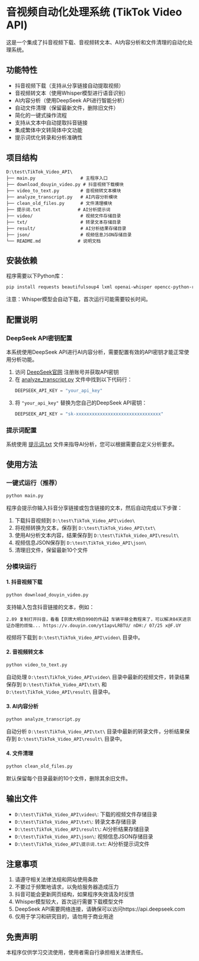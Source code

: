 # 音视频自动化处理系统 (TikTok Video API)

这是一个集成了抖音视频下载、音视频转文本、AI内容分析和文件清理的自动化处理系统。

## 功能特性

- 抖音视频下载（支持从分享链接自动提取视频）
- 音视频转文本（使用Whisper模型进行语音识别）
- AI内容分析（使用DeepSeek API进行智能分析）
- 自动文件清理（保留最新文件，删除旧文件）
- 简化的一键式操作流程
- 支持从文本中自动提取抖音链接
- 集成繁体中文转简体中文功能
- 提示词优化转录和分析准确性

## 项目结构

```
D:\test\TikTok_Video_API\
├── main.py                 # 主程序入口
├── download_douyin_video.py # 抖音视频下载模块
├── video_to_text.py        # 音视频转文本模块
├── analyze_transcript.py   # AI内容分析模块
├── clean_old_files.py      # 文件清理模块
├── 提示词.txt              # AI分析提示词
├── video/                  # 视频文件存储目录
├── txt/                    # 转录文本存储目录
├── result/                 # AI分析结果存储目录
├── json/                   # 视频信息JSON存储目录
└── README.md              # 说明文档
```

## 安装依赖

程序需要以下Python库：

```bash
pip install requests beautifulsoup4 lxml openai-whisper opencc-python-reimplemented
```

注意：Whisper模型会自动下载，首次运行可能需要较长时间。

## 配置说明

### DeepSeek API密钥配置

本系统使用DeepSeek API进行AI内容分析，需要配置有效的API密钥才能正常使用分析功能。

1. 访问 [DeepSeek官网](https://www.deepseek.com/) 注册账号并获取API密钥
2. 在 [analyze_transcript.py](file:///d%3A/test/TikTok_Video_API/analyze_transcript.py) 文件中找到以下代码行：
   ```python
   DEEPSEEK_API_KEY = "your_api_key"
   ```
3. 将 `"your_api_key"` 替换为您自己的DeepSeek API密钥：
   ```python
   DEEPSEEK_API_KEY = "sk-xxxxxxxxxxxxxxxxxxxxxxxxxxxxxxxx"
   ```

### 提示词配置

系统使用 [提示词.txt](file:///d%3A/test/TikTok_Video_API/%E6%8F%90%E7%A4%BA%E8%AF%8D.txt) 文件来指导AI分析，您可以根据需要自定义分析要求。

## 使用方法

### 一键式运行（推荐）

```bash
python main.py
```

程序会提示你输入抖音分享链接或包含链接的文本，然后自动完成以下步骤：
1. 下载抖音视频到 `D:\test\TikTok_Video_API\video\`
2. 将视频转换为文本，保存到 `D:\test\TikTok_Video_API\txt\`
3. 使用AI分析文本内容，结果保存到 `D:\test\TikTok_Video_API\result\`
4. 视频信息JSON保存到 `D:\test\TikTok_Video_API\json\`
5. 清理旧文件，保留最新10个文件

### 分模块运行

#### 1. 抖音视频下载

```bash
python download_douyin_video.py
```

支持输入包含抖音链接的文本，例如：
```text
2.89 复制打开抖音，看看【京牌大明白990的作品】车辆平移全教程来了，可以解决84天进京证办理的烦恼... https://v.douyin.com/yt1apvLRBTU/ nDH:/ 07/25 x@F.UY
```

视频将下载到 `D:\test\TikTok_Video_API\video\` 目录中。

#### 2. 音视频转文本

```bash
python video_to_text.py
```

自动处理 `D:\test\TikTok_Video_API\video\` 目录中最新的视频文件，转录结果保存到 `D:\test\TikTok_Video_API\txt\` 和 `D:\test\TikTok_Video_API\result\` 目录中。

#### 3. AI内容分析

```bash
python analyze_transcript.py
```

自动分析 `D:\test\TikTok_Video_API\txt\` 目录中最新的转录文件，分析结果保存到 `D:\test\TikTok_Video_API\result\` 目录中。

#### 4. 文件清理

```bash
python clean_old_files.py
```

默认保留每个目录最新的10个文件，删除其余旧文件。

## 输出文件

- `D:\test\TikTok_Video_API\video\`: 下载的视频文件存储目录
- `D:\test\TikTok_Video_API\txt\`: 转录文本存储目录
- `D:\test\TikTok_Video_API\result\`: AI分析结果存储目录
- `D:\test\TikTok_Video_API\json\`: 视频信息JSON存储目录
- `D:\test\TikTok_Video_API\提示词.txt`: AI分析提示词文件

## 注意事项

1. 请遵守相关法律法规和网站使用条款
2. 不要过于频繁地请求，以免给服务器造成压力
3. 抖音可能会更新网页结构，如果程序失效请及时反馈
4. Whisper模型较大，首次运行需要下载模型文件
5. DeepSeek API需要网络连接，请确保可以访问https://api.deepseek.com
6. 仅用于学习和研究目的，请勿用于商业用途

## 免责声明

本程序仅供学习交流使用，使用者需自行承担相关法律责任。